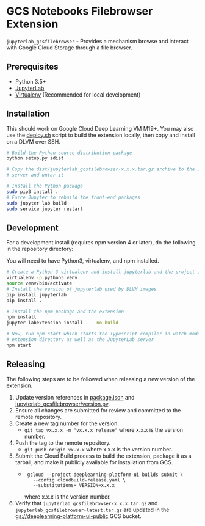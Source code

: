 # GCS Notebooks Filebrowser Extension

`jupyterlab_gcsfilebrowser` - Provides a mechanism browse and interact with
Google Cloud Storage through a file browser.

## Prerequisites

* Python 3.5+
* [JupyterLab](https://jupyterlab.readthedocs.io/en/stable/getting_started/installation.html)
* [Virtualenv](https://virtualenv.pypa.io/en/latest/) (Recommended for local development)

## Installation

This should work on Google Cloud Deep Learning VM M19+. You may also use the
[deploy.sh](./deploy.sh) script to build the extension locally, then copy and
install on a DLVM over SSH.

```bash
# Build the Python source distribution package
python setup.py sdist

# Copy the dist/jupyterlab_gcsfilebrowser-x.x.x.tar.gz archive to the JupyterLab
# server and untar it

# Install the Python package
sudo pip3 install .
# Force Jupyter to rebuild the front-end packages
sudo jupyter lab build
sudo service jupyter restart
```

## Development

For a development install (requires npm version 4 or later), do the following in the repository directory:

You will need to have Python3, virtualenv, and npm installed.

```bash
# Create a Python 3 virtualenv and install jupyterlab and the project in edit mode
virtualenv -p python3 venv
source venv/bin/activate
# Install the version of jupyterlab used by DLVM images
pip install jupyterlab
pip install .

# Install the npm package and the extension
npm install
jupyter labextension install . --no-build

# Now, run npm start which starts the Typescript compiler in watch mode on the
# extension directory as well as the JupyterLab server
npm start
```

## Releasing

The following steps are to be followed when releasing a new version of the
extension.

1. Update version references in [package.json](package.json) and
   [jupyterlab_gcsfilebrowser/version.py](./jupyterlab_gcsfilebrowser/version.py).
2. Ensure all changes are submitted for review and committed to the remote repository.
3. Create a new tag number for the version.
   - `git tag vx.x.x -m "vx.x.x release"` where x.x.x is the version number.
4. Push the tag to the remote repository.
   - `git push origin vx.x.x` where x.x.x is the version number.
5. Submit the Cloud Build process to build the extension, package it as a tarball,
   and make it publicly available for installation from GCS.
   - ```
      gcloud --project deeplearning-platform-ui builds submit \
        --config cloudbuild-release.yaml \
        --substitutions=_VERSION=x.x.x
     ```
     where x.x.x is the version number.
6. Verify that `jupyterlab_gcsfilebrowser-x.x.x.tar.gz` and `jupyterlab_gcsfilebrowser-latest.tar.gz`
   are updated in the [gs://deeplearning-platform-ui-public](https://pantheon.corp.google.com/storage/browser/deeplearning-platform-ui-public?organizationId=433637338589&project=deeplearning-platform-ui) GCS bucket.
